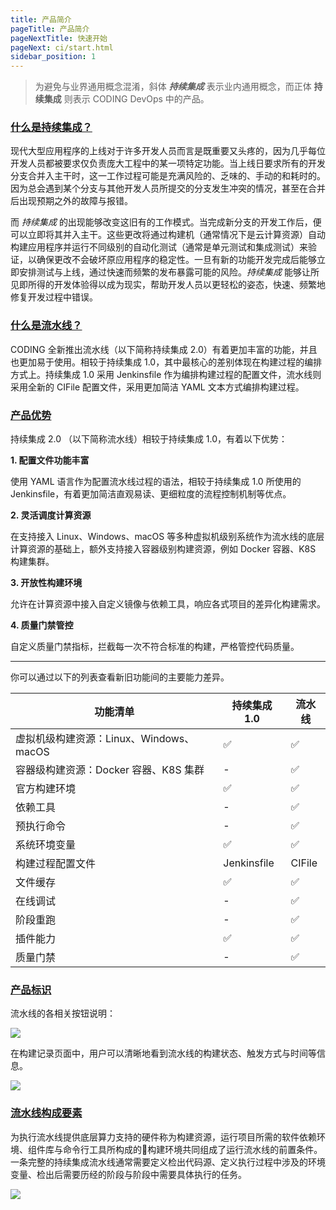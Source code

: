 ```yaml
---
title: 产品简介
pageTitle: 产品简介
pageNextTitle: 快速开始
pageNext: ci/start.html
sidebar_position: 1
---
```


> 为避免与业界通用概念混淆，斜体 ***持续集成*** 表示业内通用概念，而正体 **持续集成** 则表示 CODING DevOps 中的产品。

### [什么是持续集成？](#what-is-ci)

现代大型应用程序的上线对于许多开发人员而言是既重要又头疼的，因为几乎每位开发人员都被要求仅负责庞大工程中的某一项特定功能。当上线日要求所有的开发分支合并入主干时，这一工作过程可能是充满风险的、乏味的、手动的和耗时的。因为总会遇到某个分支与其他开发人员所提交的分支发生冲突的情况，甚至在合并后出现预期之外的故障与报错。

而 *持续集成* 的出现能够改变这旧有的工作模式。当完成新分支的开发工作后，便可以立即将其并入主干。这些更改将通过构建机（通常情况下是云计算资源）自动构建应用程序并运行不同级别的自动化测试（通常是单元测试和集成测试）来验证，以确保更改不会破坏原应用程序的稳定性。一旦有新的功能开发完成后能够立即安排测试与上线，通过快速而频繁的发布暴露可能的风险。*持续集成* 能够让所见即所得的开发体验得以成为现实，帮助开发人员以更轻松的姿态，快速、频繁地修复开发过程中错误。

### [什么是流水线？](#what-is-qci)

CODING 全新推出流水线（以下简称持续集成 2.0）有着更加丰富的功能，并且也更加易于使用。相较于持续集成 1.0，其中最核心的差别体现在构建过程的编排方式上。持续集成 1.0 采用 Jenkinsfile 作为编排构建过程的配置文件，流水线则采用全新的 CIFile 配置文件，采用更加简洁 YAML 文本方式编排构建过程。

### [产品优势](#advantage)

持续集成 2.0 （以下简称流水线）相较于持续集成 1.0，有着以下优势：

**1.  配置文件功能丰富**

使用 YAML 语言作为配置流水线过程的语法，相较于持续集成 1.0 所使用的 Jenkinsfile，有着更加简洁直观易读、更细粒度的流程控制机制等优点。

**2.  灵活调度计算资源**

在支持接入 Linux、Windows、macOS 等多种虚拟机级别系统作为流水线的底层计算资源的基础上，额外支持接入容器级别构建资源，例如 Docker 容器、K8S 构建集群。

**3.  开放性构建环境**

允许在计算资源中接入自定义镜像与依赖工具，响应各式项目的差异化构建需求。

**4.  质量门禁管控**

自定义质量门禁指标，拦截每一次不符合标准的构建，严格管控代码质量。

---

你可以通过以下的列表查看新旧功能间的主要能力差异。

功能清单 | 持续集成 1.0 | 流水线
---------|----------|---------
虚拟机级构建资源：Linux、Windows、macOS | ✅ | ✅
容器级构建资源：Docker 容器、K8S 集群 | - | ✅
官方构建环境 | ✅ | ✅
依赖工具 | - | ✅
预执行命令 | - | ✅
系统环境变量 | ✅ | ✅
构建过程配置文件 | Jenkinsfile | CIFile
文件缓存 | ✅ | ✅
在线调试 | - | ✅
阶段重跑 | - | ✅
插件能力 | ✅ | ✅
质量门禁 | - | ✅

### [产品标识](#remark)

流水线的各相关按钮说明：

![](https://help-assets.codehub.cn/enterprise/20220712172239.png)

在构建记录页面中，用户可以清晰地看到流水线的构建状态、触发方式与时间等信息。

![](https://help-assets.codehub.cn/enterprise/20220712172305.png)

### [流水线构成要素](#elements)

为执行流水线提供底层算力支持的硬件称为构建资源，运行项目所需的软件依赖环境、组件库与命令行工具所构成的构建环境共同组成了运行流水线的前置条件。一条完整的持续集成流水线通常需要定义检出代码源、定义执行过程中涉及的环境变量、检出后需要历经的阶段与阶段中需要具体执行的任务。

![](https://help-assets.codehub.cn/enterprise/20220712173221.png)
